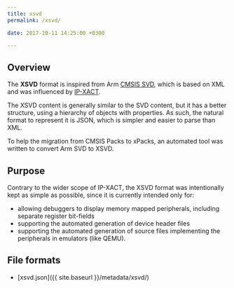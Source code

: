 ```yaml
---
title: xsvd
permalink: /xsvd/

date: 2017-10-11 14:25:00 +0300

---
```


## Overview

The **XSVD** format is inspired from Arm [CMSIS SVD](http://www.keil.com/cmsis/svd), which is based on XML and was influenced by [IP-XACT](https://en.wikipedia.org/wiki/IP-XACT).

The XSVD content is generally similar to the SVD content, but it has a better structure, using a hierarchy of objects with properties. As such, the natural format to represent it is JSON, which is simpler and easier to parse than XML.

To help the migration from CMSIS Packs to xPacks, an automated tool was written to convert Arm SVD to XSVD.

## Purpose

Contrary to the wider scope of IP-XACT, the XSVD format was intentionally kept as simple as possible, since it is currently intended only for:

* allowing debuggers to display memory mapped peripherals, including separate register bit-fields
* supporting the automated generation of device header files
* supporting the automated generation of source files implementing the peripherals in emulators (like QEMU).

## File formats

* [xsvd.json]({{ site.baseurl }}/metadata/xsvd/)
